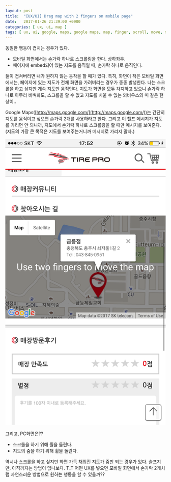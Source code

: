 ```yaml
---
layout: post
title:  "[UX/UI] Drag map with 2 fingers on mobile page"
date:   2017-01-26 21:39:00 +0900
categories: [ ux, ui, map ]
tags: [ ux, ui, google, maps, google maps, map, finger, scroll, move, mobile, screen ]
---
```


동일한 행동이 겹치는 경우가 있다.

- 모바일 화면에서는 손가락 하나로 스크롤링을 한다. 상하좌우.
- 페이지에 embed되어 있는 지도를 움직일 때, 손가락 하나로 움직인다.

둘이 겹쳐버리면 내가 원하지 않는 동작을 할 때가 있다. 특히, 화면이 작은 모바일 화면에서는, 페이지에 있는 지도가 전체 화면을 가려버리는 경우가 종종 발생한다. 나는 스크롤을 하고 싶지만 계속 지도만 움직인다. 지도가 화면을 모두 차지하고 있으니 손가락 하나로 아무리 비벼봐도, 스크롤을 할 수 없고 지도를 치울 수 없는 뫼비우스의 띠 같은 현상이..

Google Maps([http://maps.google.com/](http://maps.google.com/))는 간단히 지도를 움직이고 싶으면 손가락 2개를 사용하라고 한다. 그리고 이 헬프 메시지가 지도를 가리면 안 되니까, 지도에서 손가락 하나로 스크롤링을 할 때만 메시지를 보여준다. (지도의 가장 큰 목적은 지도를 보여주는거니까 메시지로 가리지 말자.)

![google maps](/assets/img/2017-01-26-ux-grag-map-with-2-fingers.png)

그리고, PC화면은??

- 스크롤을 하기 위해 휠을 돌린다.
- 지도의 줌을 하기 위해 휠을 돌린다.

역시나 스크롤을 하고 싶지만 화면 가득 채워진 지도가 줌만 되는 경우가 있다. 슬프지만, 아직까지는 방법이 없나보다. T_T 어떤 UX를 넣으면 모바일 화면에서 손가락 2개처럼 자연스러운 방법으로 원하는 행동을 할 수 있을까??

